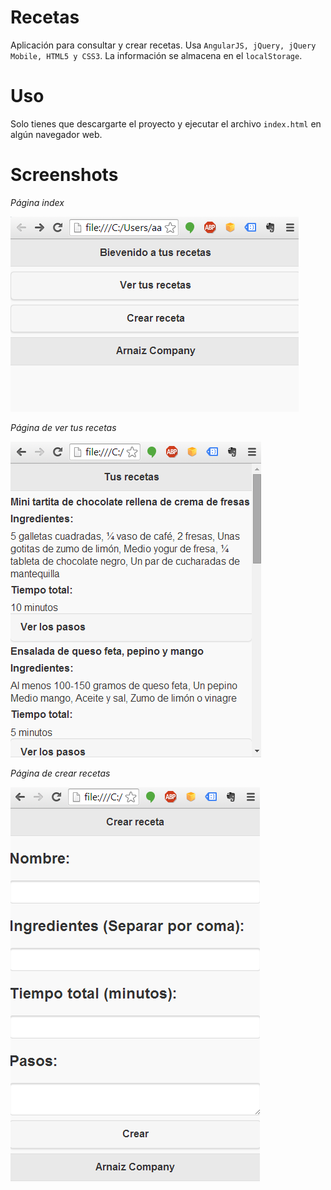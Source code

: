 Recetas
=======

Aplicación para consultar y crear recetas. Usa `AngularJS, jQuery, jQuery Mobile, HTML5 y CSS3`.
La información se almacena en el `localStorage`.

Uso
===
Solo tienes que descargarte el proyecto y ejecutar el archivo `index.html` en algún navegador web.

Screenshots
===========
*Página index*


![Alt text](https://github.com/alearnaiz/Recetas/blob/master/screenshots/index.png "Índice")




*Página de ver tus recetas*


![Alt text](https://github.com/alearnaiz/Recetas/blob/master/screenshots/see.png "Ver tus recetas")




*Página de crear recetas*


![Alt text](https://github.com/alearnaiz/Recetas/blob/master/screenshots/create.png "Crear receta")
